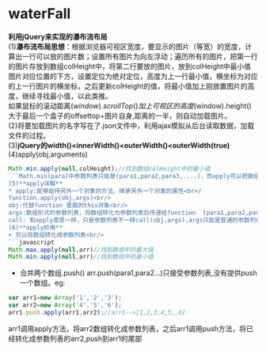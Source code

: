 # waterFall
**利用jQuery来实现的瀑布流布局**<br/>
(1)**瀑布流布局思想**：根据浏览器可视区宽度，要显示的图片（等宽）的宽度，计算出一行可以放的图片数；设置所有图片为向左浮动；遍历所有的图片，把第一行的图片存放到数组colHeight中，将第二行要放的图片，放到colHeight中最小值图片对应位置的下方，设置定位为绝对定位，高度为上一行最小值，横坐标为对应的上一行图片的横坐标，之后更新colHeight的值，将最小值加上刚放置图片的高度，继续寻找最小值，以此类推。<br/>
如果鼠标的滚动距离$(window).scrollTop()加上可视区的高度$(window).height()大于最后一个盒子的offsettop+图片自身,距离的一半，则自动加载图片。<br/>
(2)将要加载图片的名字写在了.json文件中，利用ajax模拟从后台读取数据，加载文件的过程。<br/>
(3)**jQuery的width()<innerWidth()<outerWidth()<outerWidth(true)**<br/>
(4)apply(obj,arguments)<br/>
```javascript
Math.min.apply(null,colHeight);//找到数组colHeight中的最小值
```Math.min(para)中参数列表只能是(para1,para2,para3,....)，而apply可以把数组转化成参数列表
(5)**apply详解**
* apply:能够劫持另外一个对象的方法，继承另外一个对象的属性<br>/
function.apply(obj,args)<br/>
obj:代替function 里面的this对象<br/>
args:数组形式的参数列表，将数组转化为参数列表后传递给function  [para1,para2,para3,.....]-->(para1,para2,para3,....)<br/>
call: 和apply意思一样，只是参数列表不一样call(obj,args),args只能是普通的参数列表
(6)**apply妙用**
+ 可以将数组转化成参数列表<br/>
```javascript
Math.max.apply(null,arr)//找到数组中的最大值
Math.min.apply(null,arr)//找到数组中的最小值
```
* 合并两个数组.push()
arr.push(para1,para2...)只接受参数列表,没有提供push一个数组。eg:
```javascript
var arr1=new Array('1','2','3');
var arr2=new Array('4','5','6');
arr1.push.apply(arr1,arr2);//arr1-->[1,2,3,4,5,,6]
```
arr1调用apply方法，将arr2数组转化成参数列表，之后arr1调用push方法，将已经转化成参数列表的arr2,push到arr1的尾部
